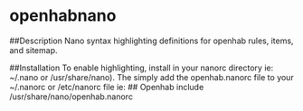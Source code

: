 # openhabnano

##Description
Nano syntax highlighting definitions for openhab rules, items, and sitemap.

##Installation
To enable highlighting, install in your nanorc directory ie: ~/.nano or /usr/share/nano).
The simply add the openhab.nanorc file to your ~/.nanorc or /etc/nanorc file
ie: 
    ## Openhab
    include /usr/share/nano/openhab.nanorc
